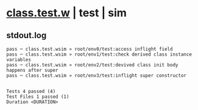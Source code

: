 # [class.test.w](../../../../../examples/tests/valid/class.test.w) | test | sim

## stdout.log
```log
pass ─ class.test.wsim » root/env0/test:access inflight field                      
pass ─ class.test.wsim » root/env1/test:check derived class instance variables     
pass ─ class.test.wsim » root/env2/test:devived class init body happens after super
pass ─ class.test.wsim » root/env3/test:inflight super constructor                 
 
 
Tests 4 passed (4)
Test Files 1 passed (1)
Duration <DURATION>
```

